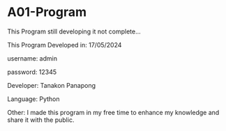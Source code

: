# A01-Program
This Program still developing it not complete...

This Program Developed in: 17/05/2024

username: admin

password: 12345

Developer: Tanakon Panapong

Language: Python

Other: I made this program in my free time to enhance my knowledge and share it with the public.
